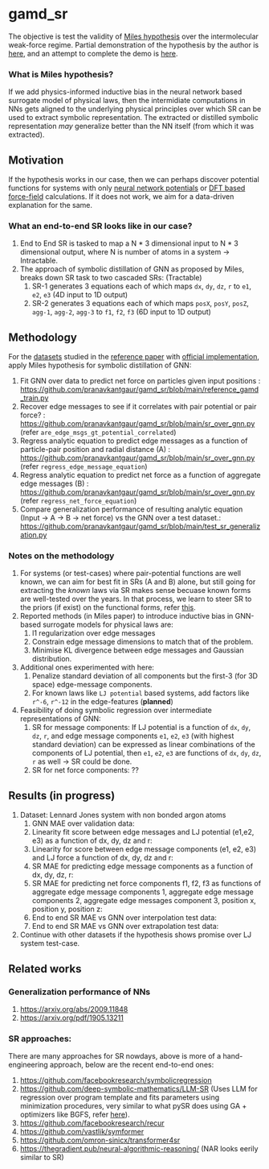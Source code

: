 # gamd_sr
The objective is test the validity of [Miles hypothesis](https://arxiv.org/abs/2006.11287) over the intermolecular weak-force regime. Partial demonstration of the hypothesis by the author is [here](https://colab.research.google.com/github/MilesCranmer/symbolic_deep_learning/blob/master/GN_Demo_Colab.ipynb), and an attempt to complete the demo is [here](https://github.com/MilesCranmer/PySR/issues/36).

### What is Miles hypothesis?
If we add physics-informed inductive bias in the neural network based surrogate model of physical laws, then the intermidiate computations in NNs gets aligned to the underlying physical principles over which SR can be used to extract symbolic representation. The extracted or distilled symbolic representation _may_ generalize better than the NN itself (from which it was extracted).

## Motivation
If the hypothesis works in our case, then we can perhaps discover potential functions for systems with only [neural network potentials](https://github.com/torchmd/torchmd-net) or [DFT based force-field](https://www.pnas.org/content/113/30/8368.short) calculations. If it does not work, we aim for a data-driven explanation for the same.

### What an end-to-end SR looks like in our case?
1. End to End SR is tasked to map a N * 3 dimensional input to N * 3 dimensional output, where N is number of atoms in a system -> Intractable.
2. The approach of symbolic distillation of GNN as proposed by Miles, breaks down SR task to two cascaded SRs: (Tractable)
   1. SR-1 generates 3 equations each of which maps `dx`, `dy`, `dz`, `r` to `e1`, `e2`, `e3` (4D input to 1D output)
   2. SR-2 generates 3 equations each of which maps `posX`, `posY`, `posZ`, `agg-1`, `agg-2`, `agg-3` to `f1`, `f2`, `f3` (6D input to 1D output)


## Methodology
For the [datasets](https://github.com/BaratiLab/GAMD?tab=readme-ov-file#data-generation) studied in the [reference paper](https://arxiv.org/abs/2112.03383) with [official implementation](https://github.com/BaratiLab/GAMD), apply Miles hypothesis for symbolic distillation of GNN:
1. Fit GNN over data to predict net force on particles given input positions : https://github.com/pranavkantgaur/gamd_sr/blob/main/reference_gamd_train.py
2. Recover edge messages to see if it correlates with pair potential or pair force? : https://github.com/pranavkantgaur/gamd_sr/blob/main/sr_over_gnn.py (refer `are_edge_msgs_gt_potential_correlated`)
3. Regress analytic equation to predict edge messages as a function of particle-pair position and radial distance (A) : https://github.com/pranavkantgaur/gamd_sr/blob/main/sr_over_gnn.py (refer `regress_edge_message_equation`)
4. Regress analytic equation to predict net force as a function of aggregate edge messages (B) : https://github.com/pranavkantgaur/gamd_sr/blob/main/sr_over_gnn.py (refer `regress_net_force_equation`)
5. Compare generalization performance of resulting analytic equation (Input -> A -> B -> net force) vs the GNN over a test dataset.: https://github.com/pranavkantgaur/gamd_sr/blob/main/test_sr_generalization.py 

### Notes on the methodology
1. For systems (or test-cases) where pair-potential functions are well known, we can aim for best fit in SRs (A and B) alone, but still going for extracting the _known_ laws via SR makes sense becuase known forms are well-tested over the years. In that process, we learn to steer SR to the priors (if exist) on the functional forms, refer [this](https://github.com/MilesCranmer/PySR/issues/285).
2. Reported methods (in Miles paper) to introduce inductive bias in GNN-based surrogate models for physical laws are:
   1. l1 regularization over edge messages
   2. Constrain edge message dimensions to match that of the problem.
   3. Minimise KL divergence between edge messages and Gaussian distribution.
3. Additional ones experimented with here:
   1. Penalize standard deviation of all components but the first-3 (for 3D space) edge-message components.
   2. For known laws like `LJ potential` based systems, add factors like `r^-6`, `r^-12` in the edge-features (**planned**)
4. Feasibility of doing symbolic regression over intermediate representations of GNN:
   1. SR for message components: If LJ potential is a function of `dx`, `dy`, `dz`, `r`, and edge message components `e1`, `e2`, `e3` (with highest standard deviation) can be expressed as linear combinations of the components of LJ potential, then `e1`, `e2`, `e3` are functions of `dx`, `dy`, `dz`, `r` as well -> SR could be done.
   2. SR for net force components: ??
   
## Results (in progress)
1. Dataset: Lennard Jones system with non bonded argon atoms 
   1. GNN MAE over validation data: 
   2. Linearity fit score between edge messages and LJ potential (e1,e2, e3) as a function of dx, dy, dz and r: 
   3. Linearity for score between edge message components (e1, e2, e3) and LJ force a function of dx, dy, dz and r: 
   4. SR MAE for predicting edge message components as a function of dx, dy, dz, r: 
   5. SR MAE for predicting net force components f1, f2, f3 as functions of aggregate edge message components 1, aggregate edge message components 2, aggregate edge messages component 3, position x, position y, position z: 
   6. End to end SR MAE vs GNN over interpolation test data: 
   7. End to end SR MAE vs GNN over extrapolation test data:
2. Continue with other datasets if the hypothesis shows promise over LJ system test-case.
      
## Related works
### Generalization performance of NNs
1. https://arxiv.org/abs/2009.11848
2. https://arxiv.org/pdf/1905.13211

### SR approaches:
There are many approaches for SR nowdays, above is more of a hand-engineering approach, below are the recent end-to-end ones:
1. https://github.com/facebookresearch/symbolicregression
2. https://github.com/deep-symbolic-mathematics/LLM-SR (Uses LLM for regression over program template and fits parameters using minimization procedures, very similar to what pySR does using GA + optimizers like BGFS, refer [here](https://github.com/MilesCranmer/PySR/issues/36#issuecomment-791890120)).
3. https://github.com/facebookresearch/recur
4. https://github.com/vastlik/symformer
5. https://github.com/omron-sinicx/transformer4sr
6. https://thegradient.pub/neural-algorithmic-reasoning/ (NAR looks eerily similar to SR)
